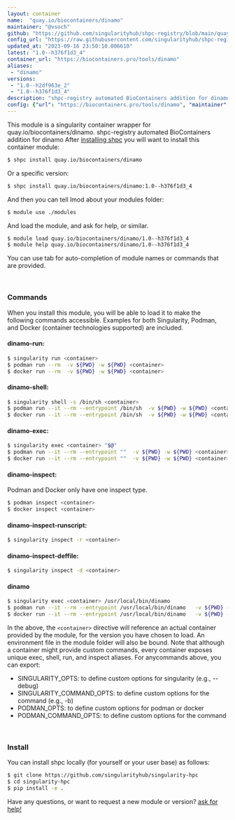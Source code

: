 ```yaml
---
layout: container
name:  "quay.io/biocontainers/dinamo"
maintainer: "@vsoch"
github: "https://github.com/singularityhub/shpc-registry/blob/main/quay.io/biocontainers/dinamo/container.yaml"
config_url: "https://raw.githubusercontent.com/singularityhub/shpc-registry/main/quay.io/biocontainers/dinamo/container.yaml"
updated_at: "2023-09-16 23:50:10.006610"
latest: "1.0--h376f1d3_4"
container_url: "https://biocontainers.pro/tools/dinamo"
aliases:
 - "dinamo"
versions:
 - "1.0--h2df963e_2"
 - "1.0--h376f1d3_4"
description: "shpc-registry automated BioContainers addition for dinamo"
config: {"url": "https://biocontainers.pro/tools/dinamo", "maintainer": "@vsoch", "description": "shpc-registry automated BioContainers addition for dinamo", "latest": {"1.0--h376f1d3_4": "sha256:64227a611f7a3bc8fc4571cbcd5428d4e6ed4694c7f409c4fb04b46ac9acecde"}, "tags": {"1.0--h2df963e_2": "sha256:ab8ac75d97e570584c3ab7f30c6f1c9eb2675a3253dc7326bd39bc3aa48cccf3", "1.0--h376f1d3_4": "sha256:64227a611f7a3bc8fc4571cbcd5428d4e6ed4694c7f409c4fb04b46ac9acecde"}, "docker": "quay.io/biocontainers/dinamo", "aliases": {"dinamo": "/usr/local/bin/dinamo"}}
---
```


This module is a singularity container wrapper for quay.io/biocontainers/dinamo.
shpc-registry automated BioContainers addition for dinamo
After [installing shpc](#install) you will want to install this container module:


```bash
$ shpc install quay.io/biocontainers/dinamo
```

Or a specific version:

```bash
$ shpc install quay.io/biocontainers/dinamo:1.0--h376f1d3_4
```

And then you can tell lmod about your modules folder:

```bash
$ module use ./modules
```

And load the module, and ask for help, or similar.

```bash
$ module load quay.io/biocontainers/dinamo/1.0--h376f1d3_4
$ module help quay.io/biocontainers/dinamo/1.0--h376f1d3_4
```

You can use tab for auto-completion of module names or commands that are provided.

<br>

### Commands

When you install this module, you will be able to load it to make the following commands accessible.
Examples for both Singularity, Podman, and Docker (container technologies supported) are included.

#### dinamo-run:

```bash
$ singularity run <container>
$ podman run --rm  -v ${PWD} -w ${PWD} <container>
$ docker run --rm  -v ${PWD} -w ${PWD} <container>
```

#### dinamo-shell:

```bash
$ singularity shell -s /bin/sh <container>
$ podman run --it --rm --entrypoint /bin/sh  -v ${PWD} -w ${PWD} <container>
$ docker run --it --rm --entrypoint /bin/sh  -v ${PWD} -w ${PWD} <container>
```

#### dinamo-exec:

```bash
$ singularity exec <container> "$@"
$ podman run --it --rm --entrypoint ""  -v ${PWD} -w ${PWD} <container> "$@"
$ docker run --it --rm --entrypoint ""  -v ${PWD} -w ${PWD} <container> "$@"
```

#### dinamo-inspect:

Podman and Docker only have one inspect type.

```bash
$ podman inspect <container>
$ docker inspect <container>
```

#### dinamo-inspect-runscript:

```bash
$ singularity inspect -r <container>
```

#### dinamo-inspect-deffile:

```bash
$ singularity inspect -d <container>
```


#### dinamo

```bash
$ singularity exec <container> /usr/local/bin/dinamo
$ podman run --it --rm --entrypoint /usr/local/bin/dinamo   -v ${PWD} -w ${PWD} <container> -c " $@"
$ docker run --it --rm --entrypoint /usr/local/bin/dinamo   -v ${PWD} -w ${PWD} <container> -c " $@"
```



In the above, the `<container>` directive will reference an actual container provided
by the module, for the version you have chosen to load. An environment file in the
module folder will also be bound. Note that although a container
might provide custom commands, every container exposes unique exec, shell, run, and
inspect aliases. For anycommands above, you can export:

 - SINGULARITY_OPTS: to define custom options for singularity (e.g., --debug)
 - SINGULARITY_COMMAND_OPTS: to define custom options for the command (e.g., -b)
 - PODMAN_OPTS: to define custom options for podman or docker
 - PODMAN_COMMAND_OPTS: to define custom options for the command

<br>

### Install

You can install shpc locally (for yourself or your user base) as follows:

```bash
$ git clone https://github.com/singularityhub/singularity-hpc
$ cd singularity-hpc
$ pip install -e .
```

Have any questions, or want to request a new module or version? [ask for help!](https://github.com/singularityhub/singularity-hpc/issues)